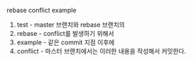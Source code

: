 rebase conflict example
1. test - master 브랜치와 rebase 브랜치의 
2. rebase - conflict를 발생하기 위해서 
3. example - 같은 commit 지점 이후에 
4. conflict - 마스터 브랜치에서는 이러한 내용을 작성해서 커밋한다.